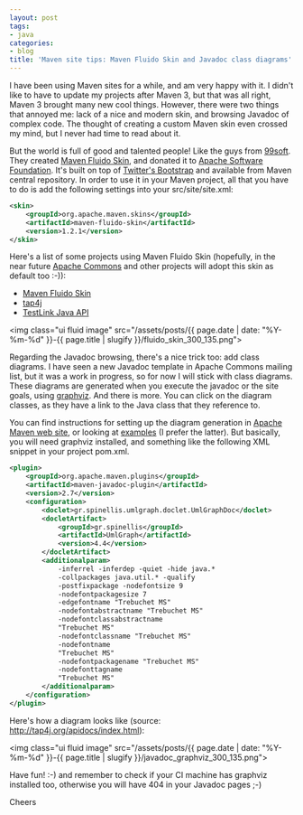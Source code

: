 ```yaml
---
layout: post
tags:
- java
categories:
- blog
title: 'Maven site tips: Maven Fluido Skin and Javadoc class diagrams'
---
```


<p>I have been using Maven sites for a while, and am very happy with it. I didn't like to have to update my projects after Maven 3, but that was all right, Maven 3 brought many new cool things. However, there were two things that annoyed me: lack of a nice and modern skin, and browsing Javadoc of complex code. The thought of creating a custom Maven skin even crossed my mind, but I never had time to read about it.</p>

<p>But the world is full of good and talented people! Like the guys from <a title="99soft" href="http://www.99soft.org/">99soft</a>. They created <a title="Maven Fluido Skin" href="http://maven.apache.org/skins/maven-fluido-skin/">Maven Fluido Skin</a>, and donated it to <a title="Apache Software Foundation" href="http://apache.org/">Apache Software Foundation</a>. It's built on top of <a title="Twitter Bootstrap" href="http://twitter.github.com/bootstrap/">Twitter's Bootstrap</a> and available from Maven central repository. In order to use it in your Maven project, all that you have to do is add the following settings into your src/site/site.xml:</p>

```xml
<skin>
    <groupId>org.apache.maven.skins</groupId>
    <artifactId>maven-fluido-skin</artifactId>
    <version>1.2.1</version>
</skin>
```

<p>Here's a list of some projects using Maven Fluido Skin (hopefully, in the near future <a title="Apache Commons" href="http://commons.apache.org/">Apache Commons</a> and other projects will adopt this skin as default too :-)):</p>

<!--more-->

<p><ul>
	<li><a title="Maven Fluido Skin" href="http://maven.apache.org/skins/maven-fluido-skin/">Maven Fluido Skin</a></li>
	<li><a title="tap4j" href="http://www.tap4j.org">tap4j</a></li>
	<li><a title="TestLink Java API" href="http://testlinkjavaapi.sf.net">TestLink Java API</a></li>
</ul></p>

<img class="ui fluid image" src="/assets/posts/{{ page.date | date: "%Y-%m-%d" }}-{{ page.title | slugify }}/fluido_skin_300_135.png">

<p>Regarding the Javadoc browsing, there's a nice trick too: add class diagrams. I have seen a new Javadoc template in Apache Commons mailing list, but it was a work in progress, so for now I will stick with class diagrams. These diagrams are generated when you execute the javadoc or the site goals, using <a title="Graphviz" href="http://www.graphviz.org/">graphviz</a>. And there is more. You can click on the diagram classes, as they have a link to the Java class that they reference to.</p>

<p>You can find instructions for setting up the diagram generation in <a href="http://maven.apache.org/maven-1.x/plugins/javadoc/faq.html#classdiagrams">Apache Maven web site</a>, or looking at <a href="https://github.com/kinow/tap4j/blob/master/pom.xml">examples</a> (I prefer the latter). But basically, you will need graphviz installed, and something like the following XML snippet in your project pom.xml.</p>

```xml
<plugin>
    <groupId>org.apache.maven.plugins</groupId>
    <artifactId>maven-javadoc-plugin</artifactId>
    <version>2.7</version>
    <configuration>
        <doclet>gr.spinellis.umlgraph.doclet.UmlGraphDoc</doclet>
        <docletArtifact>
            <groupId>gr.spinellis</groupId>
            <artifactId>UmlGraph</artifactId>
            <version>4.4</version>
        </docletArtifact>
        <additionalparam>
            -inferrel -inferdep -quiet -hide java.*
            -collpackages java.util.* -qualify
            -postfixpackage -nodefontsize 9
            -nodefontpackagesize 7
            -edgefontname "Trebuchet MS"
            -nodefontabstractname "Trebuchet MS"
            -nodefontclassabstractname
            "Trebuchet MS"
            -nodefontclassname "Trebuchet MS"
            -nodefontname
            "Trebuchet MS"
            -nodefontpackagename "Trebuchet MS"
            -nodefonttagname
            "Trebuchet MS" 
        </additionalparam>
    </configuration>
</plugin>
```

<p>Here's how a diagram looks like (source: <a href="http://tap4j.org/apidocs/index.html">http://tap4j.org/apidocs/index.html</a>):</p>

<img class="ui fluid image" src="/assets/posts/{{ page.date | date: "%Y-%m-%d" }}-{{ page.title | slugify }}/javadoc_graphviz_300_135.png">

<p>Have fun! :-) and remember to check if your CI machine has graphviz installed too, otherwise you will have 404 in your Javadoc pages ;-)</p>

<p>Cheers</p>

